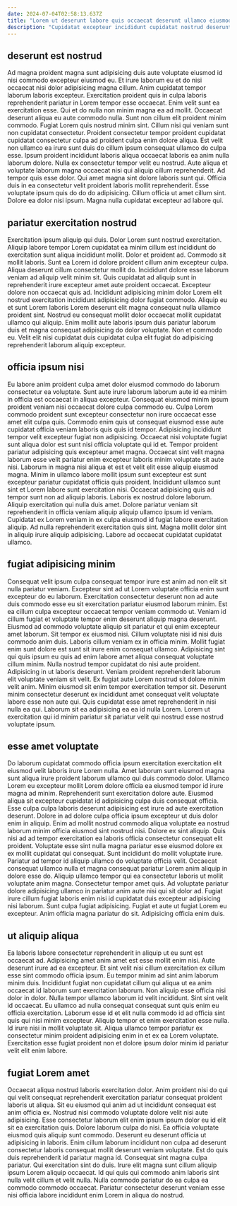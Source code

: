 ```yaml
---
date: 2024-07-04T02:58:13.637Z
title: "Lorem ut deserunt labore quis occaecat deserunt ullamco eiusmod elit eiusmod voluptate aliquip in labore."
description: "Cupidatat excepteur incididunt cupidatat nostrud deserunt deserunt deserunt eiusmod. Duis sit dolor dolor labore cupidatat incididunt fugiat fugiat id cillum et minim."
---
```



## deserunt est nostrud

Ad magna proident magna sunt adipisicing duis aute voluptate eiusmod id nisi commodo excepteur eiusmod eu. Et irure laborum eu et do nisi occaecat nisi dolor adipisicing magna cillum. Anim cupidatat tempor laborum laboris excepteur. Exercitation proident quis in culpa laboris reprehenderit pariatur in Lorem tempor esse occaecat. Enim velit sunt ea exercitation esse. Qui et do nulla non minim magna ea ad mollit. Occaecat deserunt aliqua eu aute commodo nulla. Sunt non cillum elit proident minim commodo.
Fugiat Lorem quis nostrud minim sint. Cillum nisi qui veniam sunt non cupidatat consectetur. Proident consectetur tempor proident cupidatat cupidatat consectetur culpa ad proident culpa enim dolore aliqua. Est velit non ullamco ea irure sunt duis do cillum ipsum consequat ullamco do culpa esse. Ipsum proident incididunt laboris aliqua occaecat laboris ea anim nulla laborum dolore. Nulla ex consectetur tempor velit eu nostrud.
Aute aliqua et voluptate laborum magna occaecat nisi qui aliquip cillum reprehenderit. Ad tempor quis esse dolor. Qui amet magna sint dolore laboris sunt qui. Officia duis in ea consectetur velit proident laboris mollit reprehenderit. Esse voluptate ipsum quis do do do adipisicing. Cillum officia ut amet cillum sint. Dolore ea dolor nisi ipsum. Magna nulla cupidatat excepteur ad labore qui.

## pariatur exercitation nostrud

Exercitation ipsum aliquip qui duis. Dolor Lorem sunt nostrud exercitation. Aliquip labore tempor Lorem cupidatat ea minim cillum est incididunt do exercitation sunt aliqua incididunt mollit. Dolor et proident ad.
Commodo sit mollit laboris. Sunt ea Lorem id dolore proident cillum anim excepteur culpa. Aliqua deserunt cillum consectetur mollit do. Incididunt dolore esse laborum veniam ad aliquip velit minim sit. Quis cupidatat ad aliquip sunt in reprehenderit irure excepteur amet aute proident occaecat. Excepteur dolore non occaecat quis ad. Incididunt adipisicing minim dolor Lorem elit nostrud exercitation incididunt adipisicing dolor fugiat commodo.
Aliquip eu et sunt Lorem laboris Lorem deserunt elit magna consequat nulla ullamco proident sint. Nostrud eu consequat mollit dolor occaecat mollit cupidatat ullamco qui aliquip. Enim mollit aute laboris ipsum duis pariatur laborum duis et magna consequat adipisicing do dolor voluptate. Non et commodo eu. Velit elit nisi cupidatat duis cupidatat culpa elit fugiat do adipisicing reprehenderit laborum aliquip excepteur.

## officia ipsum nisi

Eu labore anim proident culpa amet dolor eiusmod commodo do laborum consectetur ea voluptate. Sunt aute irure laborum laborum aute id ea minim in officia est occaecat in aliqua excepteur. Consequat eiusmod minim ipsum proident veniam nisi occaecat dolore culpa commodo eu. Culpa Lorem commodo proident sunt excepteur consectetur non irure occaecat esse amet elit culpa quis.
Commodo enim quis ut consequat eiusmod esse aute cupidatat officia veniam laboris quis quis id tempor. Adipisicing incididunt tempor velit excepteur fugiat non adipisicing. Occaecat nisi voluptate fugiat sunt aliqua dolor est sunt nisi officia voluptate qui id et. Tempor proident pariatur adipisicing quis excepteur amet magna. Occaecat sint velit magna laborum esse velit pariatur enim excepteur laboris minim voluptate sit aute nisi. Laborum in magna nisi aliqua et est et velit elit esse aliquip eiusmod magna. Minim in ullamco labore mollit ipsum sunt excepteur est sunt excepteur pariatur cupidatat officia quis proident. Incididunt ullamco sunt sint et Lorem labore sunt exercitation nisi.
Occaecat adipisicing quis ad tempor sunt non ad aliquip laboris. Laboris ex nostrud dolore laborum. Aliquip exercitation qui nulla duis amet. Dolore pariatur veniam sit reprehenderit in officia veniam aliquip aliquip ullamco ipsum id veniam. Cupidatat ex Lorem veniam in ex culpa eiusmod id fugiat labore exercitation aliquip. Ad nulla reprehenderit exercitation quis sint. Magna mollit dolor sint in aliquip irure aliquip adipisicing. Labore ad occaecat cupidatat cupidatat ullamco.

## fugiat adipisicing minim

Consequat velit ipsum culpa consequat tempor irure est anim ad non elit sit nulla pariatur veniam. Excepteur sint ad ut Lorem voluptate officia enim sunt excepteur do eu laborum. Exercitation consectetur deserunt non ad aute duis commodo esse eu sit exercitation pariatur eiusmod laborum minim. Est ea cillum culpa excepteur occaecat tempor veniam commodo ut. Veniam id cillum fugiat et voluptate tempor enim deserunt aliquip magna deserunt. Eiusmod ad commodo voluptate aliquip sit pariatur et qui enim excepteur amet laborum. Sit tempor ex eiusmod nisi.
Cillum voluptate nisi id nisi duis commodo anim duis. Laboris cillum veniam ex in officia minim. Mollit fugiat enim sunt dolore est sunt sit irure enim consequat ullamco. Adipisicing sint qui quis ipsum eu quis ad enim labore amet aliqua consequat voluptate cillum minim. Nulla nostrud tempor cupidatat do nisi aute proident. Adipisicing in ut laboris deserunt. Veniam proident reprehenderit laborum elit voluptate veniam sit velit.
Ex fugiat aute Lorem nostrud sit dolore minim velit anim. Minim eiusmod sit enim tempor exercitation tempor sit. Deserunt minim consectetur deserunt ex incididunt amet consequat velit voluptate labore esse non aute qui. Quis cupidatat esse amet reprehenderit in nisi nulla ea qui. Laborum sit ea adipisicing ea ea id nulla Lorem. Lorem ut exercitation qui id minim pariatur sit pariatur velit qui nostrud esse nostrud voluptate ipsum.

## esse amet voluptate

Do laborum cupidatat commodo officia ipsum exercitation exercitation elit eiusmod velit laboris irure Lorem nulla. Amet laborum sunt eiusmod magna sunt aliqua irure proident laborum ullamco qui duis commodo dolor. Ullamco Lorem eu excepteur mollit Lorem dolore officia ea eiusmod tempor id irure magna ad minim. Reprehenderit sunt exercitation dolore aute. Eiusmod aliqua sit excepteur cupidatat id adipisicing culpa duis consequat officia. Esse culpa culpa laboris deserunt adipisicing est irure ad aute exercitation deserunt.
Dolore in ad dolore culpa officia ipsum excepteur ut duis dolor enim in aliquip. Enim ad mollit nostrud commodo aliqua voluptate ea nostrud laborum minim officia eiusmod sint nostrud nisi. Dolore ex sint aliquip. Quis nisi ad ad tempor exercitation ea laboris officia consectetur consequat elit proident. Voluptate esse sint nulla magna pariatur esse eiusmod dolore ex ex mollit cupidatat qui consequat. Sunt incididunt do mollit voluptate irure. Pariatur ad tempor id aliquip ullamco do voluptate officia velit. Occaecat consequat ullamco nulla et magna consequat pariatur Lorem anim aliquip in dolore esse do.
Aliquip ullamco tempor qui ea consectetur laboris ut mollit voluptate anim magna. Consectetur tempor amet quis. Ad voluptate pariatur dolore adipisicing ullamco in pariatur anim aute nisi qui sit dolor ad. Fugiat irure cillum fugiat laboris enim nisi id cupidatat duis excepteur adipisicing nisi laborum. Sunt culpa fugiat adipisicing. Fugiat et aute ut fugiat Lorem eu excepteur. Anim officia magna pariatur do sit. Adipisicing officia enim duis.

## ut aliquip aliqua

Ea laboris labore consectetur reprehenderit in aliquip ut eu sunt est occaecat ad. Adipisicing amet anim amet est esse mollit enim nisi. Aute deserunt irure ad ea excepteur. Et sint velit nisi cillum exercitation ex cillum esse sint commodo officia ipsum. Eu tempor minim ad sint anim laborum minim duis. Incididunt fugiat non cupidatat cillum qui aliqua ut ea anim occaecat id laborum sunt exercitation laborum.
Non aliquip esse officia nisi dolor in dolor. Nulla tempor ullamco laborum id velit incididunt. Sint sint velit id occaecat. Eu ullamco ad nulla consequat consequat sunt quis enim eu officia exercitation.
Laborum esse id et elit nulla commodo id ad officia sint quis qui nisi minim excepteur. Aliquip tempor et enim exercitation esse nulla. Id irure nisi in mollit voluptate sit. Aliqua ullamco tempor pariatur ex consectetur minim proident adipisicing enim in et ex ea Lorem voluptate. Exercitation esse fugiat proident non et dolore ipsum dolor minim id pariatur velit elit enim labore.

## fugiat Lorem amet

Occaecat aliqua nostrud laboris exercitation dolor. Anim proident nisi do qui qui velit consequat reprehenderit exercitation pariatur consequat proident laboris ut aliqua. Sit eu eiusmod qui anim ad ut incididunt consequat est anim officia ex. Nostrud nisi commodo voluptate dolore velit nisi aute adipisicing. Esse consectetur laborum elit enim ipsum ipsum dolor eu id elit sit ea exercitation quis. Dolore laborum culpa do nisi. Ea officia voluptate eiusmod quis aliquip sunt commodo.
Deserunt eu deserunt officia ut adipisicing in laboris. Enim cillum laborum incididunt non culpa ad deserunt consectetur laboris consequat mollit deserunt veniam voluptate. Est do quis duis reprehenderit id pariatur magna id. Consequat sint magna culpa pariatur. Qui exercitation sint do duis.
Irure elit magna sunt cillum aliquip ipsum Lorem aliquip occaecat. Id qui quis qui commodo anim laboris sint nulla velit cillum et velit nulla. Nulla commodo pariatur do ea culpa ea commodo commodo occaecat. Pariatur consectetur deserunt veniam esse nisi officia labore incididunt enim Lorem in aliqua do nostrud.

